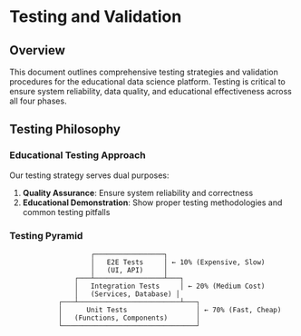# Testing and Validation

## Overview

This document outlines comprehensive testing strategies and validation procedures for the educational data science platform. Testing is critical to ensure system reliability, data quality, and educational effectiveness across all four phases.

## Testing Philosophy

### Educational Testing Approach

Our testing strategy serves dual purposes:
1. **Quality Assurance**: Ensure system reliability and correctness
2. **Educational Demonstration**: Show proper testing methodologies and common testing pitfalls

### Testing Pyramid

```
                    ┌─────────────────┐
                    │   E2E Tests     │ ← 10% (Expensive, Slow)
                    │   (UI, API)     │
                ┌───┴─────────────────┴───┐
                │   Integration Tests     │ ← 20% (Medium Cost)
                │   (Services, Database) │
            ┌───┴─────────────────────────┴───┐
            │      Unit Tests                 │ ← 70% (Fast, Cheap)
            │   (Functions, Components)       │
            └─────────────────────────────────┘
```
